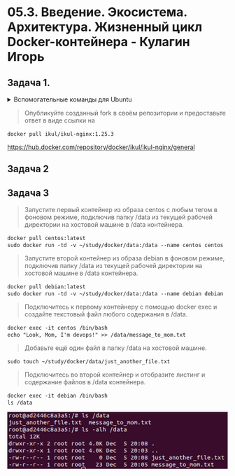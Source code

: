 # 05.3. Введение. Экосистема. Архитектура. Жизненный цикл Docker-контейнера - Кулагин Игорь
## Задача 1.

<details>
<summary> Вспомогательные команды для Ubuntu</summary>
Создаем каталог Docker:
```
mkdir ~/docker
```
В этой папке создаем файл с именем Docker со следующим содержимым:
```
FROM nginx:latest
EXPOSE 80
COPY index.html  /usr/share/nginx/html/
```
Создаем в той же директории файл index.html следующего содержания:
```
<html>
 <head>
  <meta charset="UTF-8">
  Hey, Netology
 </head>
 <body>
  <h1>I'm DevOps Engineer!</h1>
 </body>
</html>
```
Строим образ Docker:
```
sudo docker build -t ilkul-nginx-image .
```
Создаем и запускаем контейнер:
```
sudo docker run -d -p 80:80 <имя_образа>
# Имя образа можно посмотреть командой docker image ls
```
В браузере пробуем открыть index.html, набрав в адресной строке http://127.0.0.1 

Проверяем версию nginx:
```
sudo docker exec -it <имя_контейнера> /bin/bash
# Имя контейнера можно посмотреть командой docker container ls -a

nginx -v
```
Останавливаем контейнер:
```
docker stop <имя_контейнера>
```
Тэгируем контейнер и указываем удаленный репозиторий:
```
sudo docker tag <имя_исходного_образа>:<его_тэг> <имя_пользователя_docker_hub>/<имя_образа_в_docker_hub>:<тэг_образа_в_docker_hub>
```
Логинимся в docker hub:
```
sudo chmod 666 /var/run/docker.sock

# Без этого в Ubuntu будет ошибка
https://newbedev.com/got-permission-denied-while-trying-to-connect-to-the-docker-daemon-socket-at-unix-var-run-docker-sock-post-http-2fvar-2frun-2fdocker-sock-v1-24-auth-dial-unix-var-run-docker-sock-connect-permission-denied-code-example
docker login -u <username>

# В качестве пароля используется токен, который нужно создать в разделе Account settings/Security в Docker Hub
```
Заливаем образ в репозиторий:
```
docker push <your-dockerhub-username>/<image-name>:<image-tag>
```
</details>

> Опубликуйте созданный fork в своём репозитории и предоставьте ответ в виде ссылки на 
```
docker pull ikul/ikul-nginx:1.25.3
```
https://hub.docker.com/repository/docker/ikul/ikul-nginx/general

## Задача 2


## Задача 3
> Запустите первый контейнер из образа centos c любым тегом в фоновом режиме, подключив папку /data из текущей рабочей директории на хостовой машине в /data контейнера.
```
docker pull centos:latest
sudo docker run -td -v ~/study/docker/data:/data --name centos centos
```

> Запустите второй контейнер из образа debian в фоновом режиме, подключив папку /data из текущей рабочей директории на хостовой машине в /data контейнера.
```
docker pull debian:latest
sudo docker run -td -v ~/study/docker/data:/data --name debian debian
```

> Подключитесь к первому контейнеру с помощью docker exec и создайте текстовый файл любого содержания в /data.

```
docker exec -it centos /bin/bash
echo "Look, Mom, I'm devops!" >> /data/message_to_mom.txt
```

> Добавьте ещё один файл в папку /data на хостовой машине.
```
sudo touch ~/study/docker/data/just_another_file.txt
```
> Подключитесь во второй контейнер и отобразите листинг и содержание файлов в /data контейнера.
```
docker exec -it debian /bin/bash
ls /data
```
![Task #5.3-3](screenshots/5.3-3.png)